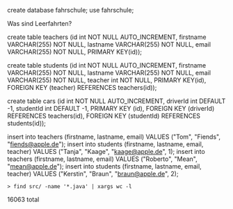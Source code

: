 create database fahrschule;
use fahrschule;


Was sind Leerfahrten?

create table teachers (id int NOT NULL AUTO_INCREMENT, firstname VARCHAR(255) NOT NULL, 
lastname VARCHAR(255) NOT NULL, email VARCHAR(255) NOT NULL, PRIMARY KEY(id));

create table students (id int NOT NULL AUTO_INCREMENT,
firstname VARCHAR(255) NOT NULL, lastname VARCHAR(255) NOT NULL,
email VARCHAR(255) NOT NULL, teacher int NOT NULL, PRIMARY KEY(id),
FOREIGN KEY (teacher) REFERENCES teachers(id));

create table cars (id int NOT NULL AUTO_INCREMENT, driverId int DEFAULT -1, studentId int DEFAULT -1,
                    PRIMARY KEY (id), 
                    FOREIGN KEY (driverId) REFERENCES teachers(id),
                    FOREIGN KEY (studentId) REFERENCES students(id));         


insert into teachers (firstname, lastname, email) VALUES ("Tom", "Fiends", "fiends@apple.de");
insert into students (firstname, lastname, email, teacher) VALUES ("Tanja", "Kaage", "kaage@apple.de", 1);
insert into teachers (firstname, lastname, email) VALUES ("Roberto", "Mean", "mean@apple.de");
insert into students (firstname, lastname, email, teacher) VALUES ("Kerstin", "Braun", "braun@apple.de", 2);                    
                    
                    
```
> find src/ -name '*.java' | xargs wc -l
```

16063 total

